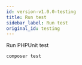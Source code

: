 ```yaml
---
id: version-v1.0.0-testing
title: Run test
sidebar_label: Run test
original_id: testing
---
```


Run PHPUnit test 

```sh
composer test
```
